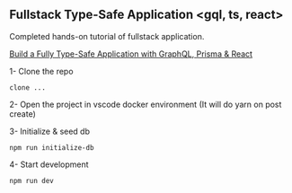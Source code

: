 ## Fullstack Type-Safe Application <gql, ts, react>

Completed hands-on tutorial of fullstack application.

[Build a Fully Type-Safe Application with GraphQL, Prisma & React](https://www.prisma.io/blog/series/e2e-typesafety-graphql-react-yiw81oBkun)

1- Clone the repo

`clone ...`

2- Open the project in vscode docker environment (It will do yarn on post create)

3- Initialize & seed db

`npm run initialize-db`

4- Start development

`npm run dev`
